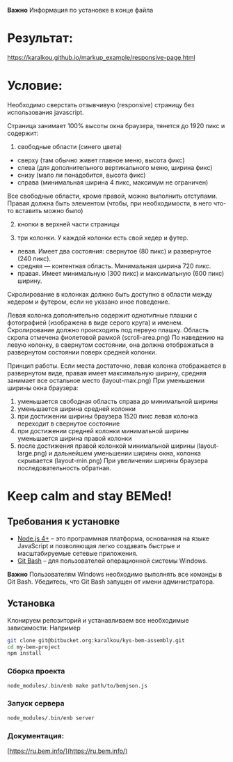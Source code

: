 **Важно** Информация по установке в конце файла

# Результат:
https://karalkou.github.io/markup_example/responsive-page.html

# Условие:
Необходимо сверстать отзывчивую (responsive) страницу без использования  javascript.

Страница занимает 100% высоты окна браузера, тянется до 1920 пикс и содержит:

1. свободные области (синего цвета)
- сверху (там обычно живет главное меню, высота фикс)
- слева (для дополнительного вертикального меню, ширина фикс)
- снизу (мало ли понадобится, высота фикс)
- справа (минимальная ширина 4 пикс, максимум не ограничен)

Все свободные области, кроме правой, можно выполнить отступами.
Правая должна быть элементом (чтобы, при необходимости, в него что-то вставить можно было)

2. кнопки в верхней части страницы

3. три колонки. У каждой колонки есть свой хедер и футер.
- левая. Имеет два состояния: свернутое (80 пикс) и развернутое (240 пикс).
- средняя  — контентная область. Минимальная ширина 720 пикс.
- правая. Имеет минимальную (300 пикс) и максимальную (600 пикс) ширину.

Скролирование в колонках должно быть доступно в области между хедером и футером, если не указано иное поведение.

Левая колонка дополнительно содержит однотипные плашки с фотографией (изображена в виде серого круга) и именем.
Скролирование должно происходить под первую плашку. Область скрола отмечена фиолетовой рамкой (scroll-area.png)
По наведению на левую колонку, в свернутом состоянии, она должна отображаться в развернутом состоянии поверх средней колонки.

Принцип работы.
Если места достаточно, левая колонка отображается в развернутом виде, правая имеет максимальную ширину, средняя занимает все остальное место (layout-max.png)
При уменьшении ширины окна браузера:
1. уменьшается свободная область справа до минимальной ширины
2. уменьшается ширина средней колонки
3. при достижении ширины браузера 1520 пикс левая колонка переходит в свернутое состояние
4. при достижении средней колонки минимальной ширины уменьшается ширина правой колонки
5. после достижения правой колонкой минимальной ширины (layout-large.png) и дальнейшем уменьшении ширины окна, колонка скрывается (layout-min.png)
При увеличении ширины браузера последовательность обратная.


# Keep calm and stay BEMed!

## Требования к установке

* [Node.js 4+](https://nodejs.org) – это программная платформа, основанная на языке JavaScript и позволяющая легко создавать быстрые и масштабируемые сетевые приложения.
* [Git Bash](https://git-for-windows.github.io/) – для пользователей операционной системы Windows.

**Важно** Пользователям Windows необходимо выполнять все команды в Git Bash. Убедитесь, что Git Bash запущен от имени администратора.

## Установка

Клонируем репозиторий и устанавливаем все необходимые зависимости:
Например
```bash
git clone git@bitbucket.org:karalkou/kys-bem-assembly.git
cd my-bem-project
npm install
```
### Сборка проекта

```bash
node_modules/.bin/enb make path/to/bemjson.js
```

### Запуск сервера

```bash
node_modules/.bin/enb server
```

### Документация:
[https://ru.bem.info/](https://ru.bem.info/)